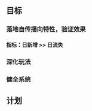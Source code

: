 ## 目标

### 落地自传播向特性，验证效果
#### 指标：日新增 >> 日流失
### 深化玩法
### 健全系统

## 计划
<!--stackedit_data:
eyJoaXN0b3J5IjpbOTA3MTQ5ODU1LC04MzAxMzM5MjQsMTQ3ND
U1OTg3N119
-->
